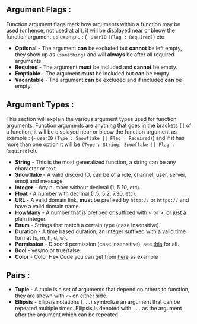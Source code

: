 ## Argument Flags :
Function argument flags mark how arguments within a function may be used (or hence, not used at all), it will be displayed near or bleow the function argument as example :
(- `userID` `(Flag : Required)`) etc

- __Optional__ - The argument **can** be excluded but **cannot** be left empty, they show up as `(something)` and will **always** be after all required arguments.
- __Required__ - The argument **must** be included and **cannot** be empty.
- __Emptiable__ - The argument **must** be included but **can** be empty.
- __Vacantable__ - The argument **can** be excluded and if included **can** be empty.


## Argument Types :
This section will explain the various argument types used for function arguments. Function arguments are anything that goes in the brackets `[]` of a function, it will be displayed near or bleow the function argument as example :
(- `userID` `(Type : Snowflake || Flag : Required)`) and if it has more than one option it will be `(Type : String, Snowflake || Flag : Required)`etc

- __String__ - This is the most generalized function, a string can be any character or text.
- __Snowflake__ - A valid discord ID, can be of a role, channel, user, server, emoji and message.
- __Integer__ - Any number without decimal (1, 5 10, etc).
- __Float__ - A number with decimal (1.5, 5.2, 7.30, etc).
- __URL__ - A valid domain link, **must** be prefixed by `http://` or `https://` and have a valid domain name.
- __HowMany__ - A number that is prefixed or suffixed with < or >, or just a plain integer.
- __Enum__ - Strings that match a certain type (case insensitive).
- __Duration__ - A time based duration, an integer suffixed with a valid time format (s, m, h, d, w).
- __Permission__ - Discord permission (case insensitive), see [this](../resources/permissions.md) for all.
- __Bool__ - yes/no or true/false.
- __Color__ - Color Hex Code you can get from [here](https://htmlcolorcodes.com/color-picker) as example


## Pairs :
- __Tuple__ - A tuple is a set of arguments that depend on others to function, they are shown with `<>` on either side.
- __Ellipsis__ - Ellipsis notations (`...`) symbolize an argument that can be repeated multiple times. Ellipsis is denoted with `...` as the argument after the argument which can be repeated.
